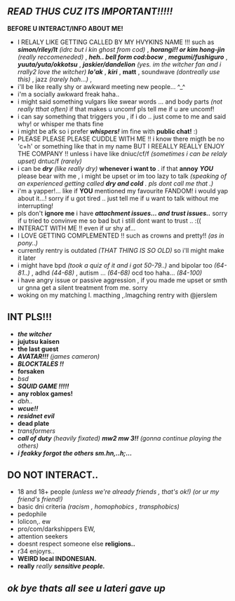 ## ***READ THUS CUZ ITS IMPORTANT!!!!!***

**BEFORE U INTERACT/INFO ABOUT ME!**

- I RELALY LIKE GETTING CALLED BY MY HVYKINS NAME !!! such as ***simon/riley/lt*** *(idrc but i kin ghost from cod)* , ***horangi!! or kim hong-jin*** *(really reccomeneded)* , ***heh.. bell form cod:bocw*** , ***megumi/fushiguro*** , ***yuuta/yuta/okkotsu*** , ***jaskier/dandelion*** *(yes. im the witcher fan and i rrally2 love the witcher)* ***lo'ak*** , ***kiri*** , **matt** , soundwave *(dontreally use this)* , jazz *(rarely hah...)* , 
- i'll be like really shy or awkward meeting new people... ^_^
- i'm a socially awkward freak haha..
- i might said something vulgars like swear words ... and body parts *(not really tthat often)* if that makes u uncomf pls tell me if u are uncomf!
- i can say something that triggers you , if i do .. just come to me and said why! or whisper me thats fine
- i might be afk so i prefer ***whispers!*** im fine with **public chat!** :)
- PLEASE PLEASE PLEASE CUDDLE WITH ME !! i know there migth be no 'c+h' or something like that in my name BUT I REEALLY REALLY ENJOY THE COMPANY !! unless i have like dniuc/cf/f *(sometimes i can be relaly upset)* dntuc/f *(rarely)*
- i can be ***dry*** *(like really dry)* **whenever i want to** . if that **annoy** ***YOU*** please bear with me , i might be upset or im too lazy to talk *(speaking of an experienced getting called **dry and cold** . pls dont call me that .)*
- i'm a yapper!... like if **YOU** mentioned my favourite FANDOM! i would yap about it...! sorry if u got tired .. just tell me if u want to talk without me interrupting!
- pls don't **ignore me** i have ***attachment issues... and trust issues..*** sorry if u tried to convinve me so bad but i still dont want to trust .. :((
- INTERACT WITH ME !! even if ur shy af...
- I LOVE GETTING COMPLEMENTED !! such as crowns and pretty!! *(as in pony..)*
- currently rentry is outdated *(THAT THING IS SO OLD)* so i'll might make it later
- i might have bpd *(took a quiz of it and i got 50-79..)* and bipolar too *(64-81..)* , adhd *(44-68)* , autism ... *(64-68)* ocd too haha... *(84-100)*
- i have angry issue or passive aggression , if you made me upset or smth ur gnna get a silent treatment from me. sorry
- woking on my matching l. macthing ,.lmagching rentry with @jerslem 

## **INT PLS!!!**

- ***the witcher***
- **jujutsu kaisen**
- **the last guest**
- ***AVATAR!!!*** *(james cameron)*
- ***BLOCKTALES !!***
- **forsaken**
- *bsd*
- ***SQUID GAME !!!!!***
- **any roblox games!**
- *dbh..*
- ***wcue!!***
- ***residnet evil***
- **dead plate**
- *transformers*
- ***call of duty*** *(heavily fixated)* ***mw2 mw 3!!*** *(gonna continue playing the others)*
- ***i feakky forgot the others sm.hn,..h;...***

## **DO NOT INTERACT..**

- 18 and 18+ people *(unless we're already friends , that's ok!) (or ur my friend's friend!)*
- basic dni criteria *(racism , homophobics , transphobics)*
- pedophile
- lolicon,. ew
- pro/com/darkshippers EW,
- attention seekers
- doesnt respect someone else **religions..**
- r34 enjoyrs..
- **WEIRD local INDONESIAN.**
- **really** *really* ***sensitive people.***

## ***ok bye thats all see u lateri gave up***

